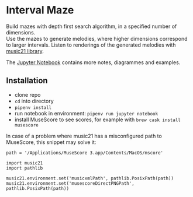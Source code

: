 # Interval Maze
Build mazes with depth first search algorithm, in a specified number of dimensions.  
Use the mazes to generate melodies, where higher dimensions correspond to larger intervals.
Listen to renderings of the generated melodies with [music21 library](https://github.com/cuthbertLab/music21).

The [Jupyter Notebook](https://github.com/leoauri/interval-maze/blob/master/Interval%20Maze.ipynb) contains more notes, diagrammes and examples.

## Installation
- clone repo
- `cd` into directory
- `pipenv install`
- run notebook in environment: `pipenv run jupyter notebook`
- install MuseScore to see scores, for example with `brew cask install musescore`

In case of a problem where music21 has a misconfigured path to MuseScore, this snippet may solve it:
```
path = '/Applications/MuseScore 3.app/Contents/MacOS/mscore'

import music21
import pathlib

music21.environment.set('musicxmlPath', pathlib.PosixPath(path))
music21.environment.set('musescoreDirectPNGPath', pathlib.PosixPath(path))
```
